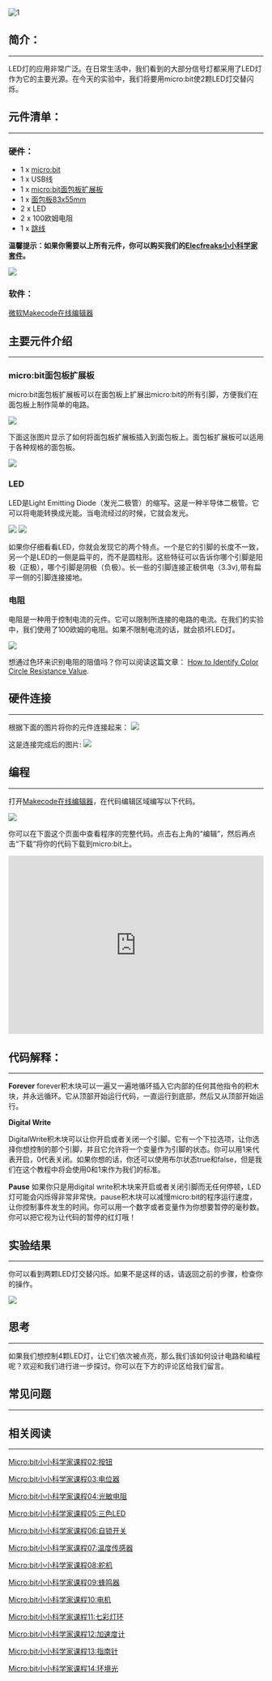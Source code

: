 ![1](https://i.imgur.com/GMzHtFZ.jpg)

## 简介：
---

LED灯的应用非常广泛。在日常生活中，我们看到的大部分信号灯都采用了LED灯作为它的主要光源。在今天的实验中，我们将要用micro:bit使2颗LED灯交替闪烁。 


## 元件清单：
---

### 硬件：

- 1 x [micro:bit](http://www.elecfreaks.com/estore/bbc-micro-bit-board-for-coding-programming.html)  
- 1 x USB线  
- 1 x [micro:bit面包板扩展板](http://www.elecfreaks.com/estore/microbit-breadboard-adapter.html)  
- 1 x [面包板83x55mm](http://www.elecfreaks.com/estore/transparent-breadboard-83-55-mm.html)  
- 2 x LED  
- 2 x 100欧姆电阻  
- 1 x [跳线](http://www.elecfreaks.com/estore/breadborad-jumper-wire-65pcs-pack.html)  

**温馨提示：如果你需要以上所有元件，你可以购买我们的[Elecfreaks小小科学家套件](https://item.taobao.com/item.htm?spm=a1z10.1-c-s.w4024-17803785896.2.18dc3f94XOgpWg&id=562837851877&scene=taobao_shop)。**

![](https://i.imgur.com/W4tseua.jpg)

### 软件：

[微软Makecode在线编辑器](https://makecode.microbit.org/)


## 主要元件介绍
---

### micro:bit面包板扩展板

micro:bit面包板扩展板可以在面包板上扩展出micro:bit的所有引脚，方便我们在面包板上制作简单的电路。

![](https://i.imgur.com/dq75zKC.jpg)
 
下面这张图片显示了如何将面包板扩展板插入到面包板上。面包板扩展板可以适用于各种规格的面包板。

![](https://i.imgur.com/3DHC6U8.jpg)

### LED

LED是Light Emitting Diode（发光二极管）的缩写。这是一种半导体二极管。它可以将电能转换成光能。当电流经过的时候，它就会发光。
 
![](https://i.imgur.com/gDwJTlH.jpg)
![](https://i.imgur.com/t8e1q6X.jpg)
 
如果你仔细看看LED，你就会发现它的两个特点。一个是它的引脚的长度不一致，另一个是LED的一侧是扁平的，而不是圆柱形。这些特征可以告诉你哪个引脚是阳极（正极），哪个引脚是阴极（负极）。长一些的引脚连接正极供电（3.3v),带有扁平一侧的引脚连接接地。

### 电阻

电阻是一种用于控制电流的元件。它可以限制所连接的电路的电流。在我们的实验中，我们使用了100欧姆的电阻。如果不限制电流的话，就会损坏LED灯。

![](https://i.imgur.com/WS9Fk9x.jpg)

想通过色环来识别电阻的阻值吗？你可以阅读这篇文章：
[How to Identify Color Circle Resistance Value](https://www.elecfreaks.com/9158.html).


## 硬件连接
---

根据下面的图片将你的元件连接起来：
![](https://i.imgur.com/6JA8ooG.jpg)

这是连接完成后的图片:
![](https://i.imgur.com/ZEP7gfe.jpg)


## 编程
---

打开[Makecode在线编辑器](https://makecode.microbit.org/)，在代码编辑区域编写以下代码。 

![](https://i.imgur.com/s5sUftj.jpg)
 
你可以在下面这个页面中查看程序的完整代码。点击右上角的“编辑”，然后再点击“下载”将你的代码下载到micro:bit上。

<div style="position:relative;height:0;padding-bottom:70%;overflow:hidden;"><iframe style="position:absolute;top:0;left:0;width:100%;height:100%;" src="https://makecode.microbit.org/#pub:_aPtRppeup0E5" frameborder="0" sandbox="allow-popups allow-forms allow-scripts allow-same-origin"></iframe></div>


## 代码解释：
---

**Forever**
forever积木块可以一遍又一遍地循环插入它内部的任何其他指令的积木块，并永远循环。它从顶部开始运行代码，一直运行到底部，然后又从顶部开始运行。

**Digital Write**

DigitalWrite积木块可以让你开启或者关闭一个引脚。它有一个下拉选项，让你选择你想控制的那个引脚，并且它允许将一个变量作为引脚的状态。你可以用1来代表开启，0代表关闭。如果你想的话，你还可以使用布尔状态true和false，但是我们在这个教程中将会使用0和1来作为我们的标准。

**Pause**
如果你只是用digital write积木块来开启或者关闭引脚而无任何停顿，LED灯可能会闪烁得非常非常快。pause积木块可以减慢micro:bit的程序运行速度，让你控制事件发生的时间。你可以用一个数字或者变量作为你想要暂停的毫秒数。你可以把它视为让代码的暂停的红灯哦！


## 实验结果
---

你可以看到两颗LED灯交替闪烁。如果不是这样的话，请返回之前的步骤，检查你的操作。

![](https://i.imgur.com/xvYjvaQ.gif)


## 思考
---

如果我们想控制4颗LED灯，让它们依次被点亮，那么我们该如何设计电路和编程呢？欢迎和我们进行进一步探讨。你可以在下方的评论区给我们留言。


## 常见问题
---


## 相关阅读
---


[Micro:bit小小科学家课程02:按钮](/Micro_bit_Starter_Kit_Lesson_02_Button_CN/)    

[Micro:bit小小科学家课程03:电位器](/Micro_bit_Starter_Kit_Lesson_03_Trimpot_CN/)    

[Micro:bit小小科学家课程04:光敏电阻](/Micro_bit_Starter_Kit_Lesson_04_Photocell_CN/) 

[Micro:bit小小科学家课程05:三色LED](/Micro_bit_Starter_Kit_Lesson_05_RGB_LED_CN/)    

[Micro:bit小小科学家课程06:自锁开关](/Micro_bit_Starter_Kit_Lesson_06_Self_lock_Switch_CN/) 

[Micro:bit小小科学家课程07:温度传感器](/Micro_bit_Starter_Kit_Lesson_07_Temperature_Sensor_CN/)    

[Micro:bit小小科学家课程08:舵机](/Micro_bit_Starter_Kit_Lesson_08_Servo_CN/)    

[Micro:bit小小科学家课程09:蜂鸣器](/Micro_bit_Starter_Kit_Lesson_09_Buzzer_CN/)  

[Micro:bit小小科学家课程10:电机](/Micro_bit_Starter_Kit_Lesson_10_Motor_CN/)    

[Micro:bit小小科学家课程11:七彩灯环](/Micro_bit_Starter_Kit_Lesson_11_Rainbow_LED_CN/)   

[Micro:bit小小科学家课程12:加速度计](/Micro_bit_Starter_Kit_Lesson_12_Accelerometer_CN/)  

[Micro:bit小小科学家课程13:指南针](/Micro_bit_Starter_Kit_Lesson_13_Compass_CN/) 

[Micro:bit小小科学家课程14:环境光](/Micro_bit_Starter_Kit_Lesson_14_Ambient_Light_CN/)    


